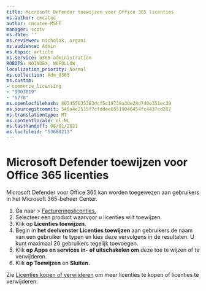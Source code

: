 ```yaml
---
title: Microsoft Defender toewijzen voor Office 365 licenties
ms.author: cmcatee
author: cmcatee-MSFT
manager: scotv
ms.date: ''
ms.reviewer: nicholak, argani
ms.audience: Admin
ms.topic: article
ms.service: o365-administration
ROBOTS: NOINDEX, NOFOLLOW
localization_priority: Normal
ms.collection: Adm_O365
ms.custom:
- commerce_licensing
- "9003019"
- "5778"
ms.openlocfilehash: 803455035383dcf5c19739a30e28d740e351ec39
ms.sourcegitcommit: 540a4e2515f7cfddee65519046454fc4437cd287
ms.translationtype: MT
ms.contentlocale: nl-NL
ms.lasthandoff: 08/01/2021
ms.locfileid: "53688213"
---
```

# <a name="assign-microsoft-defender-for-office-365-licenses"></a>Microsoft Defender toewijzen voor Office 365 licenties

Microsoft Defender voor Office 365 kan worden toegewezen aan gebruikers in het Microsoft 365-beheer Center.

1. Ga naar   >  [Factureringslicenties.](https://go.microsoft.com/fwlink/p/?linkid=842264)
2. Selecteer een product waarvoor u licenties wilt toewijzen.
3. Klik op **Licenties toewijzen**.
4. Begin in **het deelvenster Licenties toewijzen**  aan gebruikers de naam van een gebruiker te typen en kies deze vervolgens in de resultaten. U kunt maximaal 20 gebruikers tegelijk toevoegen.
5. Klik **op Apps en services in- of uitschakelen om**  deze toe te wijzen of te verwijderen.
6. Klik **op Toewijzen** en **Sluiten.**

Zie [Licenties kopen of verwijderen](/microsoft-365/commerce/licenses/buy-licenses#buy-or-remove-licenses-for-your-business-subscription) om meer licenties te kopen of licenties te verwijderen.
